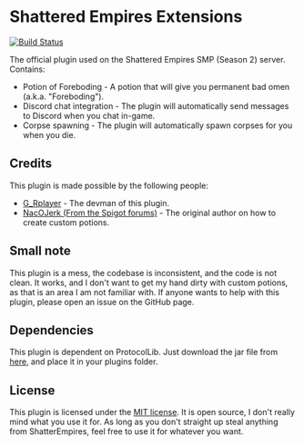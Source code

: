 # Shattered Empires Extensions
[![Build Status](https://github.com/IllegalMC/ShatteredEmpires/actions/workflows/build.yml/badge.svg)](https://github.com/IllegalMC/ShatteredEmpires/actions/workflows/build.yml)

The official plugin used on the Shattered Empires SMP (Season 2) server.
Contains:
 - Potion of Foreboding - A potion that will give you permanent bad omen (a.k.a. "Foreboding").
 - Discord chat integration - The plugin will automatically send messages to Discord when you chat in-game.
 - Corpse spawning - The plugin will automatically spawn corpses for you when you die.

## Credits
This plugin is made possible by the following people:
 - [G_Rplayer](https://github.com/GersomR-afk) - The devman of this plugin.
 - [NacOJerk (From the Spigot forums)](https://www.spigotmc.org/threads/how-to-make-custom-potions-and-brewing-recipes.211002/) - The original author on how to create custom potions.

## Small note
This plugin is a mess, the codebase is inconsistent, and the code is not clean. It works, and I don't want to get my hand dirty with custom potions, as that is an area I am not familiar with. If anyone wants to help with this plugin, please open an issue on the GitHub page.

## Dependencies
This plugin is dependent on ProtocolLib. Just download the jar file from [here](https://www.spigotmc.org/resources/protocollib.1997/), and place it in your plugins folder.

## License
This plugin is licensed under the [MIT license](/LICENSE.txt). It is open source, I don't really mind what you use it for. As long as you don't straight up steal anything from ShatterEmpires, feel free to use it for whatever you want.